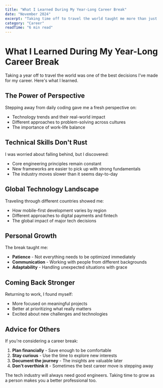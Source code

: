 ```yaml
---
title: "What I Learned During My Year-Long Career Break"
date: "November 2024"
excerpt: "Taking time off to travel the world taught me more than just cultural insights. Here are the professional lessons I gained from stepping away from code."
category: "Career"
readTime: "6 min read"
---
```


# What I Learned During My Year-Long Career Break

Taking a year off to travel the world was one of the best decisions I've made for my career. Here's what I learned.

## The Power of Perspective

Stepping away from daily coding gave me a fresh perspective on:
- Technology trends and their real-world impact
- Different approaches to problem-solving across cultures
- The importance of work-life balance

## Technical Skills Don't Rust

I was worried about falling behind, but I discovered:
- Core engineering principles remain constant
- New frameworks are easier to pick up with strong fundamentals  
- The industry moves slower than it seems day-to-day

## Global Technology Landscape

Traveling through different countries showed me:
- How mobile-first development varies by region
- Different approaches to digital payments and fintech
- The global impact of major tech decisions

## Personal Growth

The break taught me:
- **Patience** - Not everything needs to be optimized immediately
- **Communication** - Working with people from different backgrounds
- **Adaptability** - Handling unexpected situations with grace

## Coming Back Stronger

Returning to work, I found myself:
- More focused on meaningful projects
- Better at prioritizing what really matters
- Excited about new challenges and technologies

## Advice for Others

If you're considering a career break:

1. **Plan financially** - Save enough to be comfortable
2. **Stay curious** - Use the time to explore new interests
3. **Document the journey** - The insights are valuable later
4. **Don't overthink it** - Sometimes the best career move is stepping away

The tech industry will always need good engineers. Taking time to grow as a person makes you a better professional too.